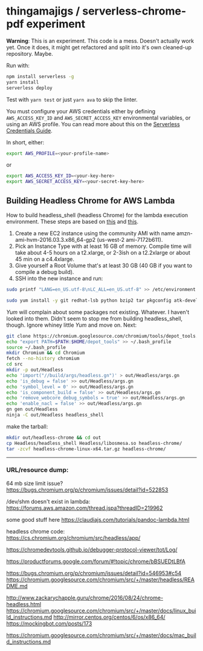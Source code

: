 # thingamajigs / serverless-chrome-pdf experiment

**Warning**: This is an experiment. This code is a mess. Doesn't actually work yet. Once it does, it might get refactored and split into it's own cleaned-up repository. Maybe.


Run with:
```bash
npm install serverless -g
yarn install
serverless deploy
```

Test with `yarn test` or just `yarn ava` to skip the linter.

You must configure your AWS credentials either by defining `AWS_ACCESS_KEY_ID` and `AWS_SECRET_ACCESS_KEY` environmental variables, or using an AWS profile. You can read more about this on the [Serverless Credentials Guide](https://serverless.com/framework/docs/providers/aws/guide/credentials/).

In short, either:

```bash
export AWS_PROFILE=<your-profile-name>
```

or

```bash
export AWS_ACCESS_KEY_ID=<your-key-here>
export AWS_SECRET_ACCESS_KEY=<your-secret-key-here>
```







## Building Headless Chrome for AWS Lambda

How to build headless_shell (headless Chrome) for the lambda execution environment. These steps are based on [this](http://www.zackarychapple.guru/chrome/2016/08/24/chrome-headless.html) and [this](https://chromium.googlesource.com/chromium/src/+/master/docs/linux_build_instructions.md).

1. Create a new EC2 instance using the community AMI with name amzn-ami-hvm-2016.03.3.x86_64-gp2 (us-west-2 ami-7172b611).
2. Pick an Instance Type with at least 16 GB of memory. Compile time will take about 4-5 hours on a t2.xlarge, or 2-3ish on a t2.2xlarge or about 45 min on a c4.4xlarge.
3. Give yourself a Root Volume that's at least 30 GB (40 GB if you want to compile a debug build).
4. SSH into the new instance and run:

```bash
sudo printf "LANG=en_US.utf-8\nLC_ALL=en_US.utf-8" >> /etc/environment

sudo yum install -y git redhat-lsb python bzip2 tar pkgconfig atk-devel alsa-lib-devel bison binutils brlapi-devel bluez-libs-devel bzip2-devel cairo-devel cups-devel dbus-devel dbus-glib-devel expat-devel fontconfig-devel freetype-devel gcc-c++ GConf2-devel glib2-devel glibc.i686 gperf glib2-devel gtk2-devel gtk3-devel java-1.*.0-openjdk-devel libatomic libcap-devel libffi-devel libgcc.i686 libgnome-keyring-devel libjpeg-devel libstdc++.i686 libX11-devel libXScrnSaver-devel libXtst-devel libxkbcommon-x11-devel ncurses-compat-libs nspr-devel nss-devel pam-devel pango-devel pciutils-devel pulseaudio-libs-devel zlib.i686 httpd mod_ssl php php-cli python-psutil wdiff --enablerepo=epel
```

_Yum_ will complain about some packages not existing. Whatever. I haven't looked into them. Didn't seem to stop me from building headless_shell, though. Ignore whiney little _Yum_ and move on. Next:

```bash
git clone https://chromium.googlesource.com/chromium/tools/depot_tools.git
echo "export PATH=$PATH:$HOME/depot_tools" >> ~/.bash_profile
source ~/.bash_profile
mkdir Chromium && cd Chromium
fetch --no-history chromium
cd src
mkdir -p out/Headless
echo 'import("//build/args/headless.gn")' > out/Headless/args.gn
echo 'is_debug = false' >> out/Headless/args.gn
echo 'symbol_level = 0' >> out/Headless/args.gn
echo 'is_component_build = false' >> out/Headless/args.gn
echo 'remove_webcore_debug_symbols = true' >> out/Headless/args.gn
echo 'enable_nacl = false' >> out/Headless/args.gn
gn gen out/Headless
ninja -C out/Headless headless_shell
```

make the tarball:
```bash
mkdir out/headless-chrome && cd out
cp Headless/headless_shell Headless/libosmesa.so headless-chrome/
tar -zcvf headless-chrome-linux-x64.tar.gz headless-chrome/
```





<hr />





### URL/resource dump:


64 mb size limit issue?
https://bugs.chromium.org/p/chromium/issues/detail?id=522853

/dev/shm doesn't exist in lambda: https://forums.aws.amazon.com/thread.jspa?threadID=219962


some good stuff here https://claudiajs.com/tutorials/pandoc-lambda.html

headless chrome code: https://cs.chromium.org/chromium/src/headless/app/

https://chromedevtools.github.io/debugger-protocol-viewer/tot/Log/

https://productforums.google.com/forum/#!topic/chrome/bBSUEDtLBfA

https://bugs.chromium.org/p/chromium/issues/detail?id=546953#c54
https://chromium.googlesource.com/chromium/src/+/master/headless/README.md

http://www.zackarychapple.guru/chrome/2016/08/24/chrome-headless.html
https://chromium.googlesource.com/chromium/src/+/master/docs/linux_build_instructions.md
http://mirror.centos.org/centos/6/os/x86_64/
https://mockingbot.com/posts/173

https://chromium.googlesource.com/chromium/src/+/master/docs/mac_build_instructions.md
